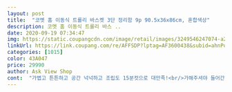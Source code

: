 ```yaml
---
layout: post 
title:  "코멧 홈 이동식 트롤리 바스켓 3단 정리함 9p 90.5x36x86cm, 혼합색상" 
description: 코멧 홈 이동식 트롤리 바스 ..
date: 2020-09-19 07:34:47 
img: https://static.coupangcdn.com/image/retail/images/3249546247074-a2b3e30c-25b8-4b04-9fca-9c1e00cfe956.jpg 
linkUrl: https://link.coupang.com/re/AFFSDP?lptag=AF3600438&subid=ahnPublicAsk&pageKey=1653423455&itemId=2816998082&vendorItemId=70806494347&traceid=V0-113-e15971f82fc77f6c 
categories: [1015] 
color: 43A047 
price: 29990 
author: Ask View Shop 
cont:  "가볍고 튼튼하고 공간 넉넉하고 조립도 15분컷으로 대만족!<br/>가해주셔야 들어간답니다<br/>고정핀이 있어서 고정해서 설치했답니다.<br/><br/>그 뒤로 밑에 받침을 취향에 맞게 끼우시면되는데 이때는 조금 힘을<br/>그 만큼 조링도 간편하고 쉽다는 점!<br/>기본 틀을 나사와 함께 먼저 조립했고요.<br/><br/>기울여진 정리함이라 뭐든 넣고 꺼내기 편해요<br/>나사와 나사조임 볼트도 들어 있고요<br/>너무너무 좋네요ㅎㅎㅎ바스켓 색상도 예쁘고 가볍고 튼튼하니 가정에서 사용하기 좋아요ㅎㅎ정리함 모서리 부분이 부드럽게 라운딩 되어 아기들이 뛰어다닐때에도 부딪쳐도 다치지 않고 안전하네요.<br/> 바스켓은 가볍지만 무너지지않고 안정감 있게 사용가능해요.<br/><br/>다른 한쪽만 조여주면 되고 아주 빠릅니당!! 꿀팁!<br/>다양하게 활용도가 높을 정리함일듯해요.<br/><br/>들어있네요 함께 동봉된 조립 설명서를 보고<br/>또한, 바스켓에 손잡이가 달려있어 들기도 손쉽고 위치이동할때 쉽게 가능해서 좋네요<br/>띵동 소리에  상품도착!<br/>무튼 공간 차지도 많이 안하고 물건 종류별론 나눠 넣고<br/>물건이 자꾸 바닥에 쌓여서 정리함 구매!!<br/>바구니 색깔 배치도 내 맘대로<br/>바닥에 물건 없는거 보면서 만족하고 있는 중입니다<br/>바퀴가 360도 회전이라 무거운 물건을 넣어도 쉽게 이동가능하고 혼자서 옮길 수 도 있답니다.<br/><br/>번쩍들고 셀레는 마음으로 집으로 입성했어요^^<br/>사용했어요 크기도 적당해서 배치하는데 큰 문제는 없을듯해요<br/>사진 참고하세요!<br/>상자 포장을 열어보니 양문형 냉장고를 열듯이 펼쳐지는 상자네요.<br/><br/>상자에 있는 상품을 다른 공구나 도구 없이 할수있는 제품입니다.<br/><br/>쇠봉도 은근 튼튼하고 특히 바스켓이 깨지거나 틀어진 곳 하나 없고<br/>스티로폼으로 상품이 상하지 않게 잘 포장되어 와서 파손은 전혀<br/>엄마가 테라스 정리함으로 딱이라며 탐내하는데 하나 더 구매 각이에요<br/>없었어요.<br/> 스티로폼을 걷어내니 바구니도 정리함 틀도 깔끔하게<br/>여자 자취생이라 처음에 이케아 조립때 고생좀 해서 조립은 학을 떼는데<br/>여자인 제가해도 전혀 어렵지 않았어요.<br/><br/>열었다 닫았다하는건 불편하고.<br/>.<br/> 해서 이동식 바스킷 정리함으로 구매했는데<br/>요즘들어 이런 수납할 수 있는 제품이 참 좋은거 같네요무엇보다 크게 공간도 차지하지 않고 답답하지 않은 집안 분위기를 조성할 수 있어서 참 좋답니다! 자취생집에도 있음 깔끔하게 정리 가능할거같아요.<br/> 이런 제품들이 시중에 많은데 여러알아보고 산 결과 이제품이 가장 가성비 좋고 튼튼하답니다^^<br/>이 정리함은 그냥 뚝딱뚝딱 너무 쉽습니다^^<br/>자주 쓰는 물건도 있고 안보이면 까먹는(?) 물건도 있어서<br/>장난감 정리도 좋지만 아이가 앖으시다면 양말이나 수건 등<br/>저는 바퀴를 달았고요.<br/>  아이들 장난감 정리함이라 바퀴로 이도하고<br/>정리병 깔끔병 있으신 분들 딱이에요.<br/>.<br/>^^<br/>정리하는 도중이였는데도 아이가 마음에 들었는지 바로 담고 꺼내고<br/>조립이 마쳤으면 바구니를 놓으시면되는데 바구니 마다 비닐이 겹겹히 포장되어 있어서 긁힘현상도 없고 좋았어요<br/>조립좀 해본 저는.<br/>.<br/> 일단 한쪽에 나사 넣고 봉으로 돌려서 조여 놓으니<br/>퀄리티도 생각 이상으로 너무 좋아요!<br/>현관문을 열고보니 상자가 꽤 컸어요<br/>" 
---
```

